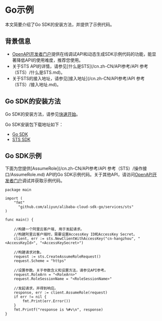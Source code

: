 # Go示例

本文简要介绍了Go SDK的安装方法，并提供了示例代码。

## 背景信息

-   [OpenAPI开发者门户](https://next.api.aliyun.com/api/Sts)提供在线调试API和动态生成SDK示例代码的功能，能显著降低API的使用难度，推荐您使用。
-   关于STS API的详情，请参见[什么是STS](/cn.zh-CN/API参考/API 参考（STS）/什么是STS.md)。
-   关于STS的接入地址，请参见[接入地址](/cn.zh-CN/API参考/API 参考（STS）/接入地址.md)。

## Go SDK的安装方法

Go SDK的安装方法，请参见[快速开始]()。

Go SDK安装包下载地址如下：

-   [Go SDK](https://github.com/aliyun/alibaba-cloud-sdk-go)
-   [STS SDK](https://github.com/aliyun/alibaba-cloud-sdk-go/tree/master/services/sts)

## Go SDK示例

下面为您提供[AssumeRole](/cn.zh-CN/API参考/API 参考（STS）/操作接口/AssumeRole.md) API的Go SDK示例代码。关于其他API，请访问[OpenAPI开发者门户](https://next.api.aliyun.com/api/Sts)调试并获取示例代码。

```
package main

import (
    "fmt"
      "github.com/aliyun/alibaba-cloud-sdk-go/services/sts"
)

func main() {
    
    //构建一个阿里云客户端, 用于发起请求。
    //构建阿里云客户端时，需要设置AccessKey ID和AccessKey Secret。
    client, err := sts.NewClientWithAccessKey("cn-hangzhou", "<AccessKeyId>", "<AccessKeySecret>")
    
    //构建请求对象。
    request := sts.CreateAssumeRoleRequest()
    request.Scheme = "https"
    
    //设置参数。关于参数含义和设置方法，请参见API参考。
    request.RoleArn = "<RoleArn>"
    request.RoleSessionName = "<RoleSessionName>"
    
    //发起请求，并得到响应。
    response, err := client.AssumeRole(request)
    if err != nil {
        fmt.Print(err.Error())
    }
    fmt.Printf("response is %#v\n", response)
}
```

